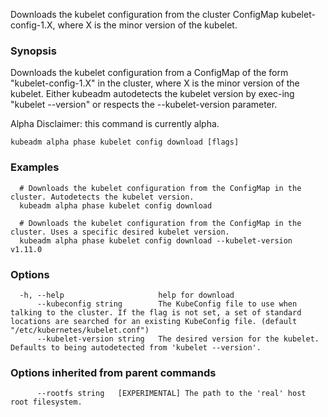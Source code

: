 
Downloads the kubelet configuration from the cluster ConfigMap kubelet-config-1.X, where X is the minor version of the kubelet.

### Synopsis

Downloads the kubelet configuration from a ConfigMap of the form "kubelet-config-1.X" in the cluster, where X is the minor version of the kubelet. Either kubeadm autodetects the kubelet version by exec-ing "kubelet --version" or respects the --kubelet-version parameter. 

Alpha Disclaimer: this command is currently alpha.

```
kubeadm alpha phase kubelet config download [flags]
```

### Examples

```
  # Downloads the kubelet configuration from the ConfigMap in the cluster. Autodetects the kubelet version.
  kubeadm alpha phase kubelet config download
  
  # Downloads the kubelet configuration from the ConfigMap in the cluster. Uses a specific desired kubelet version.
  kubeadm alpha phase kubelet config download --kubelet-version v1.11.0
```

### Options

```
  -h, --help                     help for download
      --kubeconfig string        The KubeConfig file to use when talking to the cluster. If the flag is not set, a set of standard locations are searched for an existing KubeConfig file. (default "/etc/kubernetes/kubelet.conf")
      --kubelet-version string   The desired version for the kubelet. Defaults to being autodetected from 'kubelet --version'.
```

### Options inherited from parent commands

```
      --rootfs string   [EXPERIMENTAL] The path to the 'real' host root filesystem.
```

